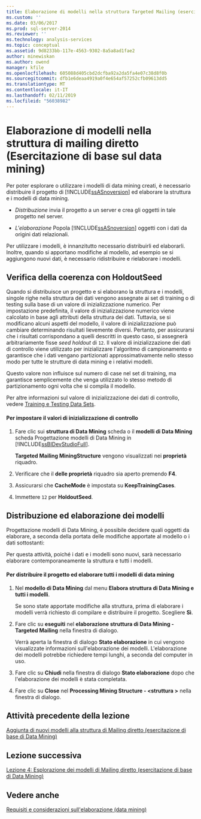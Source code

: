 ```yaml
---
title: Elaborazione di modelli nella struttura Targeted Mailing (esercitazione di base di Data Mining) | Microsoft Docs
ms.custom: ''
ms.date: 03/06/2017
ms.prod: sql-server-2014
ms.reviewer: ''
ms.technology: analysis-services
ms.topic: conceptual
ms.assetid: 9d8233bb-117e-4563-9302-8a5a8ad1fae2
author: minewiskan
ms.author: owend
manager: kfile
ms.openlocfilehash: 605088d405cbd2dcfba92a2da5fa4e07c38d8f0b
ms.sourcegitcommit: dfb1e6deaa4919a0f4e654af57252cfb09613dd5
ms.translationtype: MT
ms.contentlocale: it-IT
ms.lasthandoff: 02/11/2019
ms.locfileid: "56038982"
---
```

# <a name="processing-models-in-the-targeted-mailing-structure-basic-data-mining-tutorial"></a>Elaborazione di modelli nella struttura di mailing diretto (Esercitazione di base sul data mining)
  Per poter esplorare o utilizzare i modelli di data mining creati, è necessario distribuire il progetto di [!INCLUDE[ssASnoversion](../includes/ssasnoversion-md.md)] ed elaborare la struttura e i modelli di data mining.  
  
-   *Distribuzione* invia il progetto a un server e crea gli oggetti in tale progetto nel server.  
  
-   *L'elaborazione* Popola [!INCLUDE[ssASnoversion](../includes/ssasnoversion-md.md)] oggetti con i dati da origini dati relazionali.  
  
 Per utilizzare i modelli, è innanzitutto necessario distribuirli ed elaborarli. Inoltre, quando si apportano modifiche al modello, ad esempio se si aggiungono nuovi dati, è necessario ridistribuire e rielaborare i modelli.  
  
## <a name="ensuring-consistency-with-holdoutseed"></a>Verifica della coerenza con HoldoutSeed  
 Quando si distribuisce un progetto e si elaborano la struttura e i modelli, singole righe nella struttura dei dati vengono assegnate ai set di training o di testing sulla base di un valore di inizializzazione numerico. Per impostazione predefinita, il valore di inizializzazione numerico viene calcolato in base agli attributi della struttura dei dati. Tuttavia, se si modificano alcuni aspetti del modello, il valore di inizializzazione può cambiare determinando risultati lievemente diversi. Pertanto, per assicurarsi che i risultati corrispondano a quelli descritti in questo caso, si assegnerà arbitrariamente fisse *seed holdout* di `12`. Il valore di inizializzazione dei dati di controllo viene utilizzato per inizializzare l'algoritmo di campionamento e garantisce che i dati vengano partizionati approssimativamente nello stesso modo per tutte le strutture di data mining e i relativi modelli.  
  
 Questo valore non influisce sul numero di case nel set di training, ma garantisce semplicemente che venga utilizzato lo stesso metodo di partizionamento ogni volta che si compila il modello.  
  
 Per altre informazioni sul valore di inizializzazione dei dati di controllo, vedere [Training e Testing Data Sets](../../2014/analysis-services/data-mining/training-and-testing-data-sets.md).  
  
#### <a name="to-set-the-holdout-seed"></a>Per impostare il valori di inizializzazione di controllo  
  
1.  Fare clic sui **struttura di Data Mining** scheda o il **modelli di Data Mining** scheda Progettazione modelli di Data Mining in [!INCLUDE[ssBIDevStudioFull](../includes/ssbidevstudiofull-md.md)].  
  
     **Targeted Mailing MiningStructure** vengono visualizzati nei **proprietà** riquadro.  
  
2.  Verificare che il **delle proprietà** riquadro sia aperto premendo **F4**.  
  
3.  Assicurarsi che **CacheMode** è impostata su **KeepTrainingCases**.  
  
4.  Immettere `12` per **HoldoutSeed**.  
  
## <a name="deploying-and-processing-the-models"></a>Distribuzione ed elaborazione dei modelli  
 Progettazione modelli di Data Mining, è possibile decidere quali oggetti da elaborare, a seconda della portata delle modifiche apportate al modello o i dati sottostanti:  
  
 Per questa attività, poiché i dati e i modelli sono nuovi, sarà necessario elaborare contemporaneamente la struttura e tutti i modelli.  
  
#### <a name="to-deploy-the-project-and-process-all-the-mining-models"></a>Per distribuire il progetto ed elaborare tutti i modelli di data mining  
  
1.  Nel **modello di Data Mining** dal menu **Elabora struttura di Data Mining e tutti i modelli**.  
  
     Se sono state apportate modifiche alla struttura, prima di elaborare i modelli verrà richiesto di compilare e distribuire il progetto. Scegliere **Sì**.  
  
2.  Fare clic su **eseguiti** nel **elaborazione struttura di Data Mining - Targeted Mailing** nella finestra di dialogo.  
  
     Verrà aperta la finestra di dialogo **Stato elaborazione** in cui vengono visualizzate informazioni sull'elaborazione dei modelli. L'elaborazione dei modelli potrebbe richiedere tempi lunghi, a seconda del computer in uso.  
  
3.  Fare clic su **Chiudi** nella finestra di dialogo **Stato elaborazione** dopo che l'elaborazione dei modelli è stata completata.  
  
4.  Fare clic su **Close** nel **Processing Mining Structure - \<struttura >** nella finestra di dialogo.  
  
## <a name="previous-task-in-lesson"></a>Attività precedente della lezione  
 [Aggiunta di nuovi modelli alla struttura di Mailing diretto &#40;esercitazione di base di Data Mining&#41;](../../2014/tutorials/adding-new-models-to-the-targeted-mailing-structure-basic-data-mining-tutorial.md)  
  
## <a name="next-lesson"></a>Lezione successiva  
 [Lezione 4: Esplorazione dei modelli di Mailing diretto &#40;esercitazione di base di Data Mining&#41;](../../2014/tutorials/lesson-4-exploring-the-targeted-mailing-models-basic-data-mining-tutorial.md)  
  
## <a name="see-also"></a>Vedere anche  
 [Requisiti e considerazioni sull'elaborazione &#40;data mining&#41;](../../2014/analysis-services/data-mining/processing-requirements-and-considerations-data-mining.md)  
  
  
